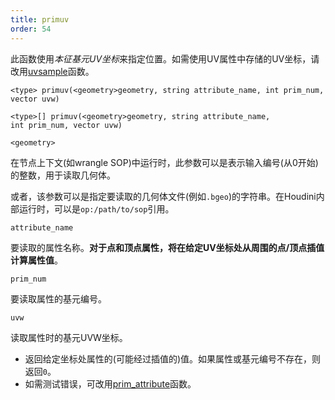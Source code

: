 ```yaml
---
title: primuv
order: 54
---
```


此函数使用*本征基元UV坐标*来指定位置。如需使用UV属性中存储的UV坐标，请改用[uvsample](./uvsample "使用UV属性在特定UV坐标处插值计算属性值")函数。

`<type> primuv(<geometry>geometry, string attribute_name, int prim_num, vector uvw)`

`<type>[] primuv(<geometry>geometry, string attribute_name, int prim_num, vector uvw)`

`<geometry>`

在节点上下文(如wrangle SOP)中运行时，此参数可以是表示输入编号(从0开始)的整数，用于读取几何体。

或者，该参数可以是指定要读取的几何体文件(例如`.bgeo`)的字符串。在Houdini内部运行时，可以是`op:/path/to/sop`引用。

`attribute_name`

要读取的属性名称。**对于点和顶点属性，将在给定UV坐标处从周围的点/顶点插值计算属性值**。

`prim_num`

要读取属性的基元编号。

`uvw`

读取属性时的基元UVW坐标。

- 返回给定坐标处属性的(可能经过插值的)值。如果属性或基元编号不存在，则返回`0`。
- 如需测试错误，可改用[prim_attribute](./prim_attribute "在特定参数化(u,v)位置插值计算属性值并复制到变量中")函数。
